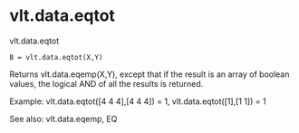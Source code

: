 # vlt.data.eqtot

  vlt.data.eqtot
 
    B = vlt.data.eqtot(X,Y)
 
   Returns vlt.data.eqemp(X,Y), except that if the result is an array of boolean values,
   the logical AND of all the results is returned.
 
   Example:  vlt.data.eqtot([4 4 4],[4 4 4]) = 1, vlt.data.eqtot([1],[1 1]) = 1
 
   See also:  vlt.data.eqemp, EQ

